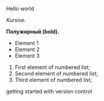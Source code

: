 Hello world

 *Kursive.*

 **Полужирный (bold).**
 
* Element 1
* Element 2
* Element 3

1. First element of numbered list; 
2. Second element of numbered list;
3. Third element of numbered list; 

 getting started with version control 

